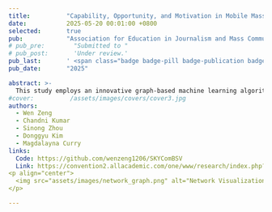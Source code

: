 ```yaml
---
title:          "Capability, Opportunity, and Motivation in Mobile Massively Multiplayer Online Game: Player Influence Dynamics in Sky: Children of Light	"
date:           2025-05-20 00:01:00 +0800
selected:       true
pub:            "Association for Education in Journalism and Mass Communication (AEJMC)"
# pub_pre:        "Submitted to "
# pub_post:       'Under review.'
pub_last:       ' <span class="badge badge-pill badge-publication badge-success">Spotlight</span>'
pub_date:       "2025"

abstract: >-
  This study employs an innovative graph-based machine learning algorithm to investigate networked social influence dynamics in the mobile massively multiplayer online game (MMO) Sky: Children of the Light. Applying the COM-B model, we explore how Capability, Opportunity, and Motivation shape player influence within the game’s social network. Our findings reveal distinct contributions from each COM-B factor: Capability enhances influence, though excessive task focus correlates negatively with social impact; Opportunity emerges as the strongest predictor, with active social interactions significantly boosting influence; and Motivation varies by playstyle, with socializers and competitors demonstrating greater influence than narrative-focused players. By extending the COM-B model to digital gaming contexts, this research highlights new behavioral dimensions and introduces novel metrics for measuring social influence. These findings offer practical implications for fostering inclusivity in game design, identifying specific elements that encourage positive behavioral changes and providing actionable strategies for creating more engaging and equitable digital environments.
#cover:          /assets/images/covers/cover3.jpg
authors:
  - Wen Zeng
  - Chandni Kumar
  - Sinong Zhou
  - Donggyu Kim
  - Magdalayna Curry
links:
  Code: https://github.com/wenzeng1206/SKYComBSV
  Link: https://convention2.allacademic.com/one/www/research/index.php?&obf_var=9323149&PHPSESSID=06il6ikcuiik0sahqrm88q1r58
<p align="center">
  <img src="assets/images/network_graph.png" alt="Network Visualization of Player Influence" width="600"/>
</p>

---
```

